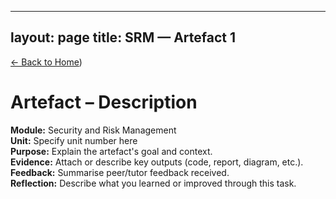 

---
layout: page
title: SRM — Artefact 1
---



[← Back to Home](https://github.com/zexmartens/cybersecurity-portfolio-A.S/blob/main/modules/Security-and-Risk-Management/overview.md))

# Artefact – Description

**Module:** Security and Risk Management  
**Unit:** Specify unit number here  
**Purpose:** Explain the artefact's goal and context.  
**Evidence:** Attach or describe key outputs (code, report, diagram, etc.).  
**Feedback:** Summarise peer/tutor feedback received.  
**Reflection:** Describe what you learned or improved through this task.
